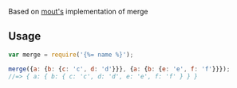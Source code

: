 Based on [mout's](https://github.com/mout/mout) implementation of merge

## Usage

```js
var merge = require('{%= name %}');

merge({a: {b: {c: 'c', d: 'd'}}}, {a: {b: {e: 'e', f: 'f'}}});
//=> { a: { b: { c: 'c', d: 'd', e: 'e', f: 'f' } } }
```
